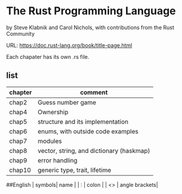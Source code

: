# The Rust Programming Language
by Steve Klabnik and Carol Nichols, with contributions from the Rust Community<p>
URL: https://doc.rust-lang.org/book/title-page.html<p>
Each chapater has its own .rs file.

## list
| chapter| comment|
| -      | -      |
|chap2| Guess number game|
|chap4| Ownership|
|chap5| structure and its implementation|
|chap6| enums, with outside code examples|
|chap7| modules|
|chap8| vector, string, and dictionary (haskmap)|
|chap9| error handling|
|chap10| generic type, trait, lifetime|


##English
| symbols| name   |
| :      | colon  |
| <>     | angle brackets|